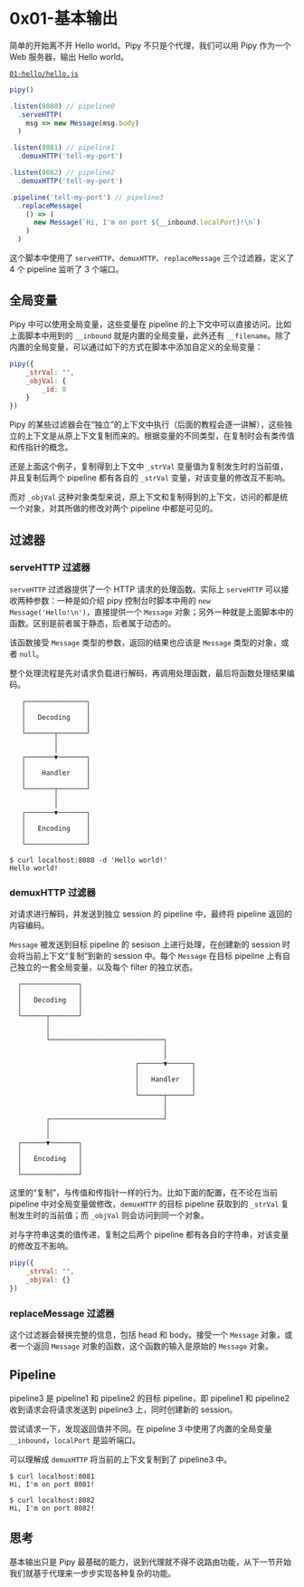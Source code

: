 # 0x01-基本输出

简单的开始离不开 Hello world。Pipy 不只是个代理，我们可以用 Pipy 作为一个 Web 服务器，输出 Hello world。

[`01-hello/hello.js`](https://github.com/flomesh-io/pipy/blob/main/tutorial/01-hello/hello.js)

```javascript
pipy()

.listen(8080) // pipeline0
  .serveHTTP(
    msg => new Message(msg.body)
  )

.listen(8081) // pipeline1
  .demuxHTTP('tell-my-port')

.listen(8082) // pipeline2
  .demuxHTTP('tell-my-port')

.pipeline('tell-my-port') // pipeline3
  .replaceMessage(
    () => (
      new Message(`Hi, I'm on port ${__inbound.localPort}!\n`)
    )
  )
```

这个脚本中使用了 `serveHTTP`、`demuxHTTP`、`replaceMessage` 三个过滤器，定义了 4 个 pipeline 监听了 3 个端口。

## 全局变量

Pipy 中可以使用全局变量，这些变量在 pipeline 的上下文中可以直接访问。比如上面脚本中用到的 `__inbound` 就是内置的全局变量，此外还有 `__filename`。除了内置的全局变量，可以通过如下的方式在脚本中添加自定义的全局变量：

```js
pipy({
    _strVal: "",
    _objVal: {
        _id: 0
    }
})
```

Pipy 的某些过滤器会在“独立”的上下文中执行（后面的教程会逐一讲解），这些独立的上下文是从原上下文复制而来的。根据变量的不同类型，在复制时会有类传值和传指针的概念。

还是上面这个例子，复制得到上下文中 `_strVal` 变量值为复制发生时的当前值，并且复制后两个 pipeline 都有各自的 `_strVal` 变量，对该变量的修改互不影响。

而对 `_objVal` 这种对象类型来说，原上下文和复制得到的上下文，访问的都是统一个对象，对其所做的修改对两个 pipeline 中都是可见的。

## 过滤器

### serveHTTP 过滤器

`serveHTTP` 过滤器提供了一个 HTTP 请求的处理函数。实际上 `serveHTTP` 可以接收两种参数：一种是如介绍 pipy 控制台时脚本中用的 `new Message('Hello!\n')`，直接提供一个 `Message` 对象；另外一种就是上面脚本中的函数。区别是前者属于静态，后者属于动态的。

该函数接受 `Message` 类型的参数，返回的结果也应该是 `Message` 类型的对象，或者 `null`。

整个处理流程是先对请求负载进行解码，再调用处理函数，最后将函数处理结果编码。

```text
   ┌───────────────┐
   │               │
   │   Decoding    │
   │               │
   └───────┬───────┘
           │
           │
   ┌───────▼───────┐
   │               │
   │    Handler    │
   │               │
   └───────┬───────┘
           │
           │
   ┌───────▼───────┐
   │               │
   │   Encoding    │
   │               │
   └───────────────┘
```

```shell
$ curl localhost:8080 -d 'Hello world!'
Hello world!
```

### demuxHTTP 过滤器

对请求进行解码，并发送到独立 session 的 pipeline 中，最终将 pipeline 返回的内容编码。

`Message` 被发送到目标 pipeline 的 sesison 上进行处理，在创建新的 session 时会将当前上下文“复制”到新的 session 中。每个 `Message` 在目标 pipeline 上有自己独立的一套全局变量，以及每个 filter 的独立状态。

```text
  ┌──────────────┐
  │              │
  │   Decoding   │
  │              │
  └──────┬───────┘
         │
         │
         └────────────────────────────┐
                                      │
                                      │
                               ┌──────▼──────┐
                               │             │
                               │   Handler   │
                               │             │
                               └──────┬──────┘
                                      │
                                      │
         ┌────────────────────────────┘
         │
         │
  ┌──────▼───────┐
  │              │
  │   Encoding   │
  │              │
  └──────────────┘
```

这里的“复制”，与传值和传指针一样的行为。比如下面的配置，在不论在当前 pipeline 中对全局变量做修改，`demuxHTTP` 的目标 pipeline 获取到的 `_strVal` 复制发生时的当前值；而 `_objVal` 则会访问到同一个对象。

对与字符串这类的值传递，复制之后两个 pipeline 都有各自的字符串，对该变量的修改互不影响。

```javascript
pipy({
    _strVal: "",
    _objVal: {}
})
```

### replaceMessage 过滤器

这个过滤器会替换完整的信息，包括 head 和 body。接受一个 `Message` 对象，或者一个返回 `Message` 对象的函数，这个函数的输入是原始的 `Message` 对象。

## Pipeline

pipeline3 是 pipeline1 和 pipeline2 的目标 pipeline，即 pipeline1 和 pipeline2 收到请求会将请求发送到 pipeline3 上，同时创建新的 session。

尝试请求一下，发现返回值并不同。在 pipeline 3 中使用了内置的全局变量 `__inbound`，`localPort` 是监听端口。

可以理解成 `demuxHTTP` 将当前的上下文复制到了 pipeline3 中。

```text
$ curl localhost:8081
Hi, I'm on port 8081!

$ curl localhost:8082
Hi, I'm on port 8082!
```

## 思考

基本输出只是 Pipy 最基础的能力，说到代理就不得不说路由功能，从下一节开始我们就基于代理来一步步实现各种复杂的功能。

